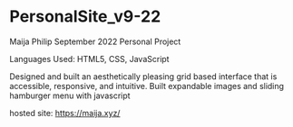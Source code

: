 # PersonalSite_v9-22
Maija Philip 
September 2022
Personal Project

Languages Used: HTML5, CSS, JavaScript

Designed and built an aesthetically pleasing grid based interface that is accessible, responsive, and intuitive.
Built expandable images and sliding hamburger menu with javascript

hosted site: https://maija.xyz/
